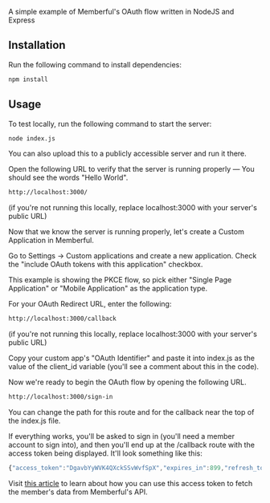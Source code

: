 A simple example of Memberful's OAuth flow written in NodeJS and Express

## Installation

Run the following command to install dependencies:

```bash
npm install
```

## Usage

To test locally, run the following command to start the server:

```bash
node index.js
```

You can also upload this to a publicly accessible server and run it there.

Open the following URL to verify that the server is running properly — You should see the words "Hello World".

```bash
http://localhost:3000/
```
(if you're not running this locally, replace localhost:3000 with your server's public URL)

Now that we know the server is running properly, let's create a Custom Application in Memberful.

Go to Settings → Custom applications and create a new application. Check the "include OAuth tokens with this application" checkbox.

This example is showing the PKCE flow, so pick either "Single Page Application" or "Mobile Application" as the application type.

For your OAuth Redirect URL, enter the following:

```bash
http://localhost:3000/callback
```
(if you're not running this locally, replace localhost:3000 with your server's public URL)

Copy your custom app's "OAuth Identifier" and paste it into index.js as the value of the client_id variable (you'll see a comment about this in the code).

Now we're ready to begin the OAuth flow by opening the following URL.

```bash
http://localhost:3000/sign-in
```
You can change the path for this route and for the callback near the top of the index.js file.

If everything works, you'll be asked to sign in (you'll need a member account to sign into), and then you'll end up at the /callback route with the access token being displayed. It'll look something like this:

```javascript
{"access_token":"DgavbYyWVK4QXckSSvWvfSpX","expires_in":899,"refresh_token":"FYRQ5BQx9qJC2tyibfPdbzgH","token_type":"bearer"}
```

Visit [this article](https://memberful.com/help/custom-development-and-api/sign-in-for-apps-via-oauth/#requesting-member-data) to learn about how you can use this access token to fetch the member's data from Memberful's API.

